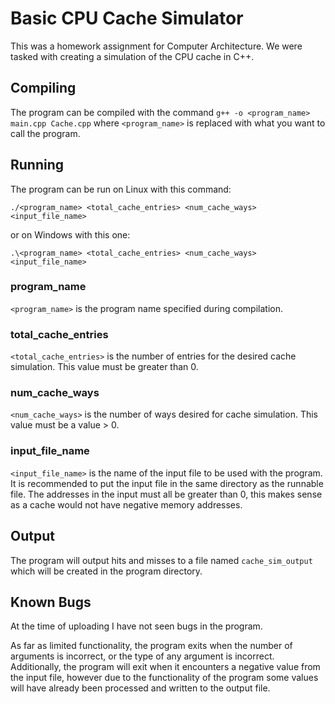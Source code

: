 # Basic CPU Cache Simulator

This was a homework assignment for Computer Architecture. We were tasked with creating a simulation of the CPU cache in C++.

## Compiling
The program can be compiled with the command ```g++ -o <program_name> main.cpp Cache.cpp``` where ```<program_name>``` is replaced with what you want to call the program.

## Running
The program can be run on Linux with this command:
```
./<program_name> <total_cache_entries> <num_cache_ways> <input_file_name>
```
or on Windows with this one:
```
.\<program_name> <total_cache_entries> <num_cache_ways> <input_file_name>
``` 
### program_name
```<program_name>``` is the program name specified during compilation.
### total_cache_entries
```<total_cache_entries>``` is the number of entries for the desired cache simulation. This value must be greater than 0.
### num_cache_ways
```<num_cache_ways>``` is the number of ways desired for cache simulation. This value must be a value > 0.
### input_file_name
```<input_file_name>``` is the name of the input file to be used with the program. It is recommended to put the input file in the same directory as the runnable file. The addresses in the input must all be greater than 0, this makes sense as a cache would not have negative memory addresses.

## Output
The program will output hits and misses to a file named ```cache_sim_output``` which will be created in the program directory.

## Known Bugs
At the time of uploading I have not seen bugs in the program. 

As far as limited functionality, the program exits when the number of arguments is incorrect, or the type of any argument is incorrect. Additionally, the program will exit when it encounters a negative value from the input file, however due to the functionality of the program some values will have already been processed and written to the output file.
